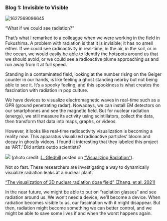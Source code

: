 ### Blog 1: Invisible to Visible

![1627569096645](https://user-images.githubusercontent.com/24228560/133651213-d85dd2f2-dbe0-41d1-a98f-1c11a2ed0898.png)

“What if we could see radiation?”

That’s what I remarked to a colleague when we were working in the field in Fukushima. A problem with radiation is that it is invisible; it has no smell either. If we could see radioactivity in real-time, in the air, in the soil, or in the ocean, we would easily be able to identify the hotspots around us that we should avoid, or we could see a radioactive plume approaching us and run away from it at full speed.

Standing in a contaminated field, looking at the number rising on the Geiger counter in our hands, is like feeling a ghost standing nearby but not being able to see it. It’s a spooky feeling, and this spookiness is what creates the fascination with radiation in pop culture.

We have devices to visualize electromagnetic waves in real-time such as a GPR (ground penetrating radar). Nowadays, we can install EM detectors on our smartphones and see the magnetic field. But for nuclear radiation (energy), we still measure its activity using scintillators, collect the data, then transform that data into maps, graphs, or videos.

However, it looks like real-time radioactivity visualization is becoming a reality now. This apparatus visualized radioactive particles’ bloom and decay in ghostly videos. I found it interesting that they labeled this project as ‘ART.’ Did artists outdo scientists? 

<img src="http://www.restingrock.com/img/1627569722304.jpg" border="0">
(photo credit: <a href="https://www.lindengledhill.com/" target="_blank">L. Gledhill</a> posted on <a href="https://fyfluiddynamics.com/2021/04/visualizing-radiation" target="_blank">“Visualizing Radiation”</a>).

Not so fast. These researchers are investigating a way to dynamically visualize radiation leaks at a nuclear plant.

<a href="https://www.sciencedirect.com/science/article/abs/pii/S0149197021002596" target="_blank">“The visualization of 3D nuclear radiation dose field” (Zhang, et al. 2021)</a>

In the near future, we might be able to put on “radiation glasses” and see radiation around us. We won’t need a device; we’ll become a device. When radiation becomes visible to us, our fascination with it might disappear. But then, radiation might become something we can better control, and we might be able to save some lives if and when the worst happens again.
